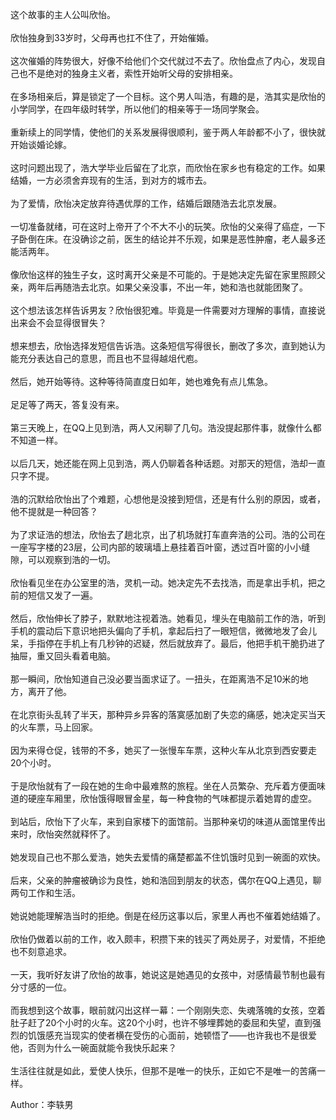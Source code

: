 这个故事的主人公叫欣怡。  
   
欣怡独身到33岁时，父母再也扛不住了，开始催婚。  
   
这次催婚的阵势很大，好像不给他们个交代就过不去了。欣怡盘点了内心，发现自己也不是绝对的独身主义者，索性开始听父母的安排相亲。  
   
在多场相亲后，算是锁定了一个目标。这个男人叫浩，有趣的是，浩其实是欣怡的小学同学，在四年级时转学，所以他们的相亲等于一场同学聚会。  
   
重新续上的同学情，使他们的关系发展得很顺利，鉴于两人年龄都不小了，很快就开始谈婚论嫁。  
   
这时问题出现了，浩大学毕业后留在了北京，而欣怡在家乡也有稳定的工作。如果结婚，一方必须舍弃现有的生活，到对方的城市去。  
   
为了爱情，欣怡决定放弃待遇优厚的工作，结婚后跟随浩去北京发展。  
   
一切准备就绪，可在这时上帝开了个不大不小的玩笑。欣怡的父亲得了癌症，一下子卧倒在床。在没确诊之前，医生的结论并不乐观，如果是恶性肿瘤，老人最多还能活两年。  
   
像欣怡这样的独生子女，这时离开父亲是不可能的。于是她决定先留在家里照顾父亲，两年后再随浩去北京。如果父亲没事，不出一年，她和浩也就能团聚了。  
   
这个想法该怎样告诉男友？欣怡很犯难。毕竟是一件需要对方理解的事情，直接说出来会不会显得很冒失？  
   
想来想去，欣怡选择发短信告诉浩。这条短信写得很长，删改了多次，直到她认为能充分表达自己的意思，而且也不显得越俎代庖。  
   
然后，她开始等待。这种等待简直度日如年，她也难免有点儿焦急。  
   
足足等了两天，答复没有来。  
   
第三天晚上，在QQ上见到浩，两人又闲聊了几句。浩没提起那件事，就像什么都不知道一样。  
   
以后几天，她还能在网上见到浩，两人仍聊着各种话题。对那天的短信，浩却一直只字不提。  
   
浩的沉默给欣怡出了个难题，心想他是没接到短信，还是有什么别的原因，或者，他不提就是一种回答？  
   
为了求证浩的想法，欣怡去了趟北京，出了机场就打车直奔浩的公司。浩的公司在一座写字楼的23层，公司内部的玻璃墙上悬挂着百叶窗，透过百叶窗的小小缝隙，可以观察到浩的一切。  
   
欣怡看见坐在办公室里的浩，灵机一动。她决定先不去找浩，而是拿出手机，把之前的短信又发了一遍。  
   
然后，欣怡伸长了脖子，默默地注视着浩。她看见，埋头在电脑前工作的浩，听到手机的震动后下意识地把头偏向了手机，拿起后扫了一眼短信，微微地发了会儿呆，手指停在手机上有几秒钟的迟疑，然后就放弃了。最后，他把手机干脆扔进了抽屉，重又回头看着电脑。  
   
那一瞬间，欣怡知道自己没必要当面求证了。一扭头，在距离浩不足10米的地方，离开了他。  
   
在北京街头乱转了半天，那种异乡异客的落寞感加剧了失恋的痛感，她决定买当天的火车票，马上回家。  
   
因为来得仓促，钱带的不多，她买了一张慢车车票，这种火车从北京到西安要走20个小时。  
   
于是欣怡就有了一段在她的生命中最难熬的旅程。坐在人员繁杂、充斥着方便面味道的硬座车厢里，欣怡饿得眼冒金星，每一种食物的气味都提示着她胃的虚空。  
   
到站后，欣怡下了火车，来到自家楼下的面馆前。当那种亲切的味道从面馆里传出来时，欣怡突然就释怀了。  
   
她发现自己也不那么爱浩，她失去爱情的痛楚都盖不住饥饿时见到一碗面的欢快。  
   
后来，父亲的肿瘤被确诊为良性，她和浩回到朋友的状态，偶尔在QQ上遇见，聊两句工作和生活。  
   
她说她能理解浩当时的拒绝。倒是在经历这事以后，家里人再也不催着她结婚了。  
   
欣怡仍做着以前的工作，收入颇丰，积攒下来的钱买了两处房子，对爱情，不拒绝也不刻意追求。  
   
一天，我听好友讲了欣怡的故事，她说这是她遇见的女孩中，对感情最节制也最有分寸感的一位。  
   
而我想到这个故事，眼前就闪出这样一幕：一个刚刚失恋、失魂落魄的女孩，空着肚子赶了20个小时的火车。这20个小时，也许不够埋葬她的委屈和失望，直到强烈的饥饿感充当现实的使者横在受伤的心面前，她顿悟了——也许我也不是很爱他，否则为什么一碗面就能令我快乐起来？  
   
生活往往就是如此，爱使人快乐，但那不是唯一的快乐，正如它不是唯一的苦痛一样。

Author：李轶男